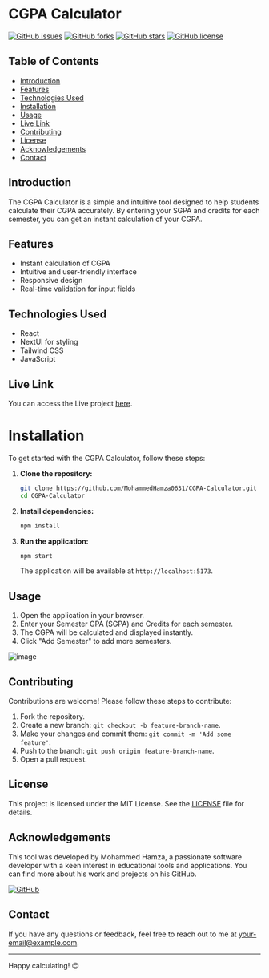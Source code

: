 # CGPA Calculator

[![GitHub issues](https://img.shields.io/github/issues/MohammedHamza0631/CGPA-Calculator)](https://github.com/MohammedHamza0631/CGPA-Calculator/issues)
[![GitHub forks](https://img.shields.io/github/forks/MohammedHamza0631/CGPA-Calculator)](https://github.com/MohammedHamza0631/CGPA-Calculator/network)
[![GitHub stars](https://img.shields.io/github/stars/MohammedHamza0631/CGPA-Calculator)](https://github.com/MohammedHamza0631/CGPA-Calculator/stargazers)
[![GitHub license](https://img.shields.io/github/license/MohammedHamza0631/CGPA-Calculator)](https://github.com/MohammedHamza0631/CGPA-Calculator/blob/main/LICENSE)

## Table of Contents

- [Introduction](#introduction)
- [Features](#features)
- [Technologies Used](#technologies-used)
- [Installation](#installation)
- [Usage](#usage)
- [Live Link](#live-link)
- [Contributing](#contributing)
- [License](#license)
- [Acknowledgements](#acknowledgements)
- [Contact](#contact)

## Introduction

The CGPA Calculator is a simple and intuitive tool designed to help students calculate their CGPA accurately. By entering your SGPA and credits for each semester, you can get an instant calculation of your CGPA.

## Features

- Instant calculation of CGPA
- Intuitive and user-friendly interface
- Responsive design
- Real-time validation for input fields

## Technologies Used

- React
- NextUI for styling
- Tailwind CSS
- JavaScript


## Live Link

You can access the Live project [here](https://cgpa-calculator-main.vercel.app/).


<h1 id="introduction">Installation</h1>

To get started with the CGPA Calculator, follow these steps:

1. **Clone the repository:**

    ```bash
    git clone https://github.com/MohammedHamza0631/CGPA-Calculator.git
    cd CGPA-Calculator
    ```

2. **Install dependencies:**

    ```bash
    npm install
    ```

3. **Run the application:**

    ```bash
    npm start
    ```

    The application will be available at `http://localhost:5173`.

## Usage

1. Open the application in your browser.
2. Enter your Semester GPA (SGPA) and Credits for each semester.
3. The CGPA will be calculated and displayed instantly.
4. Click "Add Semester" to add more semesters.

![image](https://github.com/MohammedHamza0631/CGPA-Calculator/assets/91896151/686baaa7-2ae8-44fd-b9cd-7a0ff8573701)


## Contributing

Contributions are welcome! Please follow these steps to contribute:

1. Fork the repository.
2. Create a new branch: `git checkout -b feature-branch-name`.
3. Make your changes and commit them: `git commit -m 'Add some feature'`.
4. Push to the branch: `git push origin feature-branch-name`.
5. Open a pull request.

## License

This project is licensed under the MIT License. See the [LICENSE](LICENSE) file for details.

## Acknowledgements

This tool was developed by Mohammed Hamza, a passionate software developer with a keen interest in educational tools and applications. You can find more about his work and projects on his GitHub.

[![GitHub](https://img.shields.io/badge/GitHub-Profile-informational?style=flat&logo=github&logoColor=white&color=0072b1)](https://github.com/MohammedHamza0631)

## Contact

If you have any questions or feedback, feel free to reach out to me at [your-email@example.com](mailto:your-email@example.com).

---

Happy calculating! 😊
